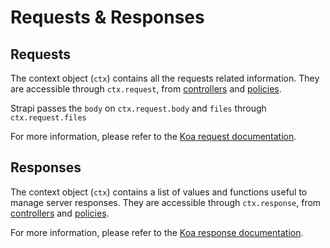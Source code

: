 # Requests & Responses

## Requests

The context object (`ctx`) contains all the requests related information. They are accessible through `ctx.request`, from [controllers](/developer-docs/latest/development/backend-customization/controllers.md) and [policies](/developer-docs/latest/development/backend-customization/policies.md).

Strapi passes the `body` on `ctx.request.body` and `files` through `ctx.request.files`

For more information, please refer to the [Koa request documentation](http://koajs.com/#request).

## Responses

The context object (`ctx`) contains a list of values and functions useful to manage server responses. They are accessible through `ctx.response`, from [controllers](/developer-docs/latest/development/backend-customization/controllers.md) and [policies](/developer-docs/latest/development/backend-customization/policies.md).

For more information, please refer to the [Koa response documentation](http://koajs.com/#response).
